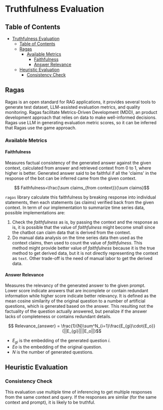 # Truthfulness Evaluation

## Table of Contents
- [Truthfulness Evaluation](#truthfulness-evaluation)
  - [Table of Contents](#table-of-contents)
  - [Ragas](#ragas)
    - [Available Metrics](#available-metrics)
      - [Faithfulness](#faithfulness)
      - [Answer Relevance](#answer-relevance)
  - [Heuristic Evaluation](#heuristic-evaluation)
    - [Consistency Check](#consistency-check)


## Ragas
Ragas is an open standard for RAG applications, it provides several tools to generate test dataset, LLM-assisted evaluation metrics, and quality monitoring. Ragas facilitate Metrics-Driven Development (MDD), an product development approach that relies on data to make well-informed decisions. Ragas use LLM in generating evaluation metric scores, so it can be inferred that Ragas use the game approach.
### Available Metrics
#### Faithfulness
Measures factual consistency of the generated answer against the given context, calculated from answer and retrieved context from 0 to 1, where higher is better. Generated answer said to be faithful if all the 'claims' in the response of the bot can be inferred came from the given context. 

$$ Faithfulness=\frac{\sum claims_{from context}}{\sum claims}$$

`ragas` library calculate this faithfulness by breaking response into individual statements, then each statements (as claims) verified back from the given context.
In term of our implementation to summarize time series data, possible implementations are:
1. Check the *faithfulness* as is, by passing the context and the response as is, it is possible that the value of *faithfulness* might become small since the chatbot can claim data that is derived from the context.
2. Do manual data analysis on the time series data then used as the context claims, then used to count the value of *faithfulness*. This method might provide better value of *faithfulness* because it is the true method to get derived data, but it is not directly representing the context as `text`. Other trade-off is the need of manual labor to get the derived data.

#### Answer Relevance
Measures the relevancy of the generated answer to the given prompt. Lower score indicate answers that are incomplete or contain redundant information while higher score indicate better relevancy. It is defined as the mean cosine similarity of the original question to a number of artificial questions, which is generated based on the answer. This resulting not the factuality of the question actually answered, but penalize if the answer lacks of completeness or contains redundant details.

$$ Relevance_{answer} = \frac{1}{N}\sum^N_{i=1}\frac{E_{gi}\cdot{E_o}}{||E_{gi}||||E_o||}$$

- $E_{gi}$ is the embedding of the generated question $i$.
- $E{o}$ is the embedding of the original question.
- $N$ is the number of generated questions.

## Heuristic Evaluation

### Consistency Check
This evaluation use multiple time of inferencing to get multiple responses from the same context and query. If the responses are similar (for the same context and prompt), it is likely to be truthful.